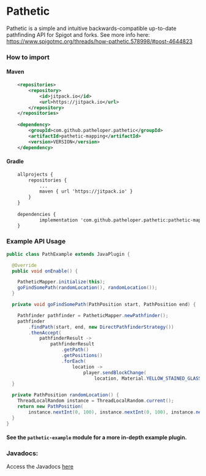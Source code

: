 # Pathetic

Pathetic is a simple and intuitive backwards-compatible up-to-date pathfinding API for Spigot and forks.
See more info here: https://www.spigotmc.org/threads/how-pathetic.578998/#post-4644823

### How to import

#### Maven
```xml
	<repositories>
		<repository>
		    <id>jitpack.io</id>
		    <url>https://jitpack.io</url>
		</repository>
	</repositories>
 
	<dependency>
	    <groupId>com.github.patheloper.pathetic</groupId>
	    <artifactId>pathetic-mapping</artifactId>
	    <version>VERSION</version>
	</dependency>
```

#### Gradle
```xml
	allprojects {
		repositories {
			...
			maven { url 'https://jitpack.io' }
		}
	}
    
	dependencies {
	        implementation 'com.github.patheloper.pathetic:pathetic-mapping:VERSION'
	}
```

### Example API Usage
```java
public class PathExample extends JavaPlugin {

  @Override
  public void onEnable() {

    PatheticMapper.initialize(this);
    goFindSomePath(randomLocation(), randomLocation());
  }

  private void goFindSomePath(PathPosition start, PathPosition end) {

    Pathfinder pathfinder = PatheticMapper.newPathfinder();
    pathfinder
        .findPath(start, end, new DirectPathfinderStrategy())
        .thenAccept(
            pathfinderResult ->
                pathfinderResult
                    .getPath()
                    .getPositions()
                    .forEach(
                        location ->
                            player.sendBlockChange(
                                location, Material.YELLOW_STAINED_GLASS.createBlockData())));
  }

  private PathPosition randomLocation() {
    ThreadLocalRandom instance = ThreadLocalRandom.current();
    return new PathPosition(
        instance.nextInt(0, 100), instance.nextInt(0, 100), instance.nextInt(0, 100));
  }
}

```

#### See the `pathetic-example` module for a more in-depth example plugin.

### Javadocs:
Access the Javadocs [here](https://patheticdocs.ollieee.xyz/)
